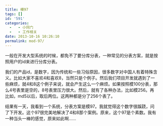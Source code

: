 ```yaml
---
title: 模97
tags: []
id: '591'
categories:
  -   - 小窍门
  -   - 工作相关
date: 2013-10-16 10:26:10
permalink: mod-97/
---
```


一般在开发大型系统的时候，都免不了要分库分表，一种常见的分表方案，就是按照用户的id来进行分库分表。

我们的产品id，是数字，因为传统和一些习俗原因，很多数字对中国人有着特殊含义。比如大家不喜欢4和喜欢8，当然只是个例子。然后我们项目开发就遇到了一些麻烦，就4和8这个例子来说，就会产生这么一个麻烦。如果按照模100分表，那么4号表里是空的，8号表里压力很大。然后，就有了各种办法，比如模256。再比如，md5以后，取后两位。这两种都是分了256个表了。

结果有一天，我看到一个系统，分表方案是模97。我就觉得这个数字很蹊跷，问了下开发。这个97很完美地解决了4和8那个案例。原来，这个97是个素数。我有一种当头一棒的感觉，原来如此啊……